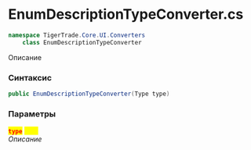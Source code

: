 
# EnumDescriptionTypeConverter.cs
```csharp
namespace TigerTrade.Core.UI.Converters  
    class EnumDescriptionTypeConverter
```

Описание

### Синтаксис
```csharp
public EnumDescriptionTypeConverter(Type type)
```

### Параметры  
<mark style="color:red;">**`type`**</mark> <mark style="color:yellow;">`Type`</mark>  
 *Описание*  
  

                    
                    